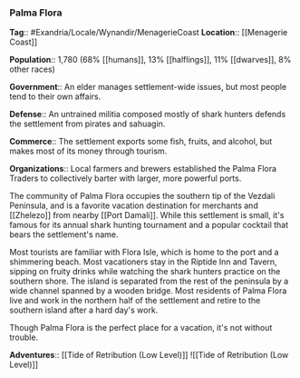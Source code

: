 ### Palma Flora
**Tag**:: #Exandria/Locale/Wynandir/MenagerieCoast
**Location**:: [[Menagerie Coast]]

**Population**:: 1,780 (68% [[humans]], 13% [[halflings]], 11% [[dwarves]], 8% other races)

**Government**:: An elder manages settlement-wide issues, but most people tend to their own affairs.

**Defense**:: An untrained militia composed mostly of shark hunters defends the settlement from pirates and sahuagin.

**Commerce**:: The settlement exports some fish, fruits, and alcohol, but makes most of its money through tourism.

**Organizations**:: Local farmers and brewers established the Palma Flora Traders to collectively barter with larger, more powerful ports.

The community of Palma Flora occupies the southern tip of the Vezdali Peninsula, and is a favorite vacation destination for merchants and [[Zhelezo]] from nearby [[Port Damali]]. While this settlement is small, it's famous for its annual shark hunting tournament and a popular cocktail that bears the settlement's name.

Most tourists are familiar with Flora Isle, which is home to the port and a shimmering beach. Most vacationers stay in the Riptide Inn and Tavern, sipping on fruity drinks while watching the shark hunters practice on the southern shore. The island is separated from the rest of the peninsula by a wide channel spanned by a wooden bridge. Most residents of Palma Flora live and work in the northern half of the settlement and retire to the southern island after a hard day's work.

Though Palma Flora is the perfect place for a vacation, it's not without trouble.

**Adventures**:: [[Tide of Retribution (Low Level)]]
![[Tide of Retribution (Low Level)]]